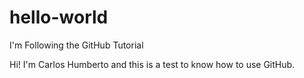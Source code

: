 # hello-world
I'm Following the GitHub Tutorial

Hi! I'm Carlos Humberto and this is a test to know how to use GitHub.
